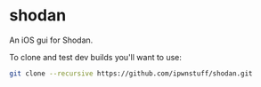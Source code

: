 shodan
======

An iOS gui for Shodan.

To clone and test dev builds you'll want to use:
```bash
git clone --recursive https://github.com/ipwnstuff/shodan.git
```
